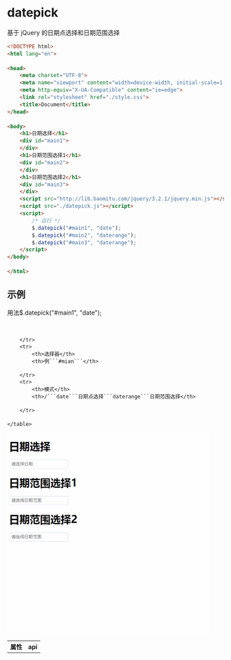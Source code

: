 # datepick
基于 jQuery 的日期点选择和日期范围选择
```html
<!DOCTYPE html>
<html lang="en">

<head>
    <meta charset="UTF-8">
    <meta name="viewport" content="width=device-width, initial-scale=1.0">
    <meta http-equiv="X-UA-Compatible" content="ie=edge">
    <link rel="stylesheet" href="./style.css">
    <title>Document</title>
</head>

<body>
    <h1>日期选择</h1>
    <div id="main1">
    </div>
    <h1>日期范围选择1</h1>
    <div id="main2">
    </div>
    <h1>日期范围选择2</h1>
    <div id="main3">
    </div>
    <script src="http://lib.baomitu.com/jquery/3.2.1/jquery.min.js"></script>
    <script src="./datepick.js"></script>
    <script>
        /* 运行 */
        $.datepick("#main1", "date");
        $.datepick("#main2", "daterange");
        $.datepick("#main3", "daterange");
    </script>
</body>

</html>
```
## 示例
 用法$.datepick("#main1", "date");
   
   <table>
        <tr>
            <th>属性</th>
            <th>api</th>
            
        </tr>
        <tr>
            <th>选择器</th>
            <th>例```#mian```</th>
            
        </tr>
        <tr>
            <th>模式</th>
            <th>/```date```日期点选择```daterange```日期范围选择</th>
            
        </tr>
        
    </table>




![img](https://github.com/chenyeah/datepick/raw/master/gif.gif) 
